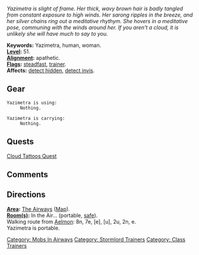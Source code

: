 *Yazimetra is slight of frame. Her thick, wavy brown hair is badly
tangled from constant exposure to high winds. Her sarong ripples in the
breeze, and her silver chains ring out a meditative rhythym. She hovers
in a meditative pose, communing with the winds around her. If you aren't
a cloud, it is unlikely she will have much to say to you.*

**Keywords:** Yazimetra, human, woman.  
**[Level](Level.md "wikilink"):** 51.  
**[Alignment](Alignment.md "wikilink"):** apathetic.  
**[Flags](:Category:_Mob_Types.md "wikilink"):**
[steadfast](Sentinel_Mobs.md "wikilink"),
[trainer](:Category:_Trainers.md "wikilink").  
**Affects:** [detect hidden](Detect_Hidden.md "wikilink"), [detect
invis](Detect_Invis.md "wikilink").  

## Gear

`Yazimetra is using:`  
`     Nothing.`

`Yazimetra is carrying:`  
`     Nothing.`

## Quests

[Cloud Tattoos Quest](Cloud_Tattoos_Quest "wikilink")

## Comments

## Directions

**[Area](:Category:_Areas.md "wikilink"):** [The
Airways](:Category:_Airways.md "wikilink")
([Map](Airways_Map.md "wikilink")).  
**[Room(s)](:Category:_Rooms.md "wikilink"):** In the Air... (portable,
[safe](Safe_Rooms.md "wikilink")).  
Walking route from [Aelmon](Aelmon.md "wikilink"): 8n, 7e, \[e\], \[u\],
2u, 2n, e.  
Yazimetra is portable.  

[Category: Mobs In Airways](Category:_Mobs_In_Airways "wikilink")
[Category: Stormlord Trainers](Category:_Stormlord_Trainers "wikilink")
[Category: Class Trainers](Category:_Class_Trainers "wikilink")
